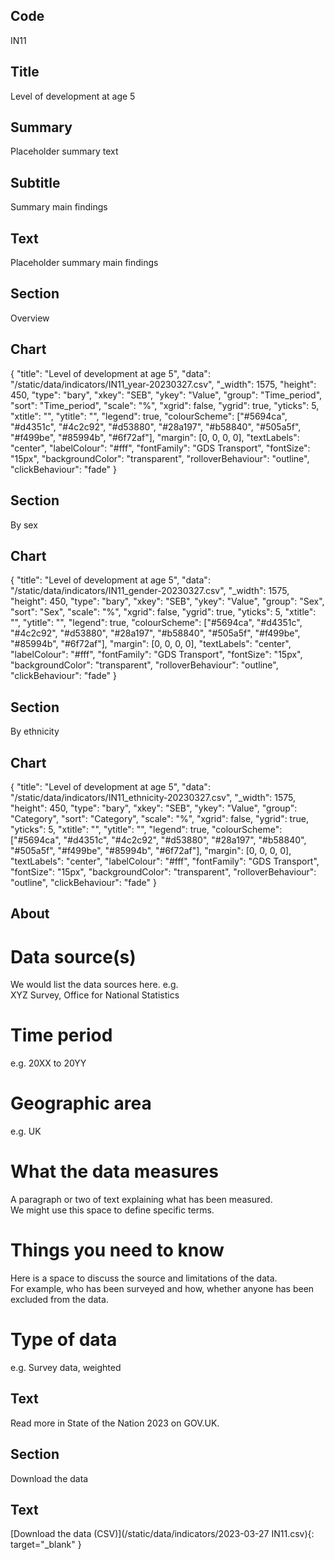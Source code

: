 ## Code
IN11

## Title
Level of development at age 5

## Summary
Placeholder summary text

## Subtitle
Summary main findings

## Text
Placeholder summary main findings

## Section
Overview

## Chart
{ "title": "Level of development at age 5", "data": "/static/data/indicators/IN11_year-20230327.csv", "_width": 1575, "height": 450, "type": "bary", "xkey": "SEB", "ykey": "Value", "group": "Time_period", "sort": "Time_period", "scale": "%", "xgrid": false, "ygrid": true, "yticks": 5, "xtitle": "", "ytitle": "", "legend": true, "colourScheme": ["#5694ca", "#d4351c", "#4c2c92", "#d53880", "#28a197", "#b58840", "#505a5f", "#f499be", "#85994b", "#6f72af"], "margin": [0, 0, 0, 0], "textLabels": "center", "labelColour": "#fff", "fontFamily": "GDS Transport", "fontSize": "15px", "backgroundColor": "transparent", "rolloverBehaviour": "outline", "clickBehaviour": "fade" }

## Section
By sex

## Chart
{ "title": "Level of development at age 5", "data": "/static/data/indicators/IN11_gender-20230327.csv", "_width": 1575, "height": 450, "type": "bary", "xkey": "SEB", "ykey": "Value", "group": "Sex", "sort": "Sex", "scale": "%", "xgrid": false, "ygrid": true, "yticks": 5, "xtitle": "", "ytitle": "", "legend": true, "colourScheme": ["#5694ca", "#d4351c", "#4c2c92", "#d53880", "#28a197", "#b58840", "#505a5f", "#f499be", "#85994b", "#6f72af"], "margin": [0, 0, 0, 0], "textLabels": "center", "labelColour": "#fff", "fontFamily": "GDS Transport", "fontSize": "15px", "backgroundColor": "transparent", "rolloverBehaviour": "outline", "clickBehaviour": "fade" }

## Section
By ethnicity

## Chart
{ "title": "Level of development at age 5", "data": "/static/data/indicators/IN11_ethnicity-20230327.csv", "_width": 1575, "height": 450, "type": "bary", "xkey": "SEB", "ykey": "Value", "group": "Category", "sort": "Category", "scale": "%", "xgrid": false, "ygrid": true, "yticks": 5, "xtitle": "", "ytitle": "", "legend": true, "colourScheme": ["#5694ca", "#d4351c", "#4c2c92", "#d53880", "#28a197", "#b58840", "#505a5f", "#f499be", "#85994b", "#6f72af"], "margin": [0, 0, 0, 0], "textLabels": "center", "labelColour": "#fff", "fontFamily": "GDS Transport", "fontSize": "15px", "backgroundColor": "transparent", "rolloverBehaviour": "outline", "clickBehaviour": "fade" }

## About
# Data source(s)
We would list the data sources here. e.g.<br>
XYZ Survey, Office for National Statistics

# Time period
e.g. 20XX to 20YY

# Geographic area
e.g. UK

# What the data measures
A paragraph or two of text explaining what has been measured.<br>
We might use this space to define specific terms.

# Things you need to know
Here is a space to discuss the source and limitations of the data.<br>
For example, who has been surveyed and how, whether anyone has been excluded from the data.

# Type of data
e.g. Survey data, weighted

## Text
Read more in State of the Nation 2023 on GOV.UK.

## Section
Download the data

## Text
[Download the data (CSV)](/static/data/indicators/2023-03-27 IN11.csv){: target="_blank" }
